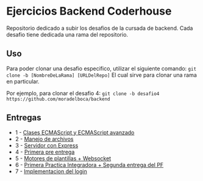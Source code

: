 # Ejercicios Backend Coderhouse

Repositorio dedicado a subir los desafios de la cursada de backend. Cada desafio tiene dedicada una rama del repositorio.

## Uso
Para poder clonar una desafio especifico, utilizar el siguiente comando:
`git clone -b [NombreDeLaRama] [URLDelRepo]`
El cual sirve para clonar una rama en particular.

Por ejemplo, para clonar el desafio 4:
`git clone -b desafio4 https://github.com/moradelboca/backend`

## Entregas

- 1 - [Clases ECMAScript y ECMAScript avanzado](https://github.com/moradelboca/backend/tree/desafio1)
- 2 - [Manejo de archivos](https://github.com/moradelboca/backend/tree/desafio2)
- 3 - [Servidor con Express](https://github.com/moradelboca/backend/tree/desafio3)
- 4 - [Primera pre entrega](https://github.com/moradelboca/backend/tree/desafio4)
- 5 - [Motores de plantillas + Websocket](https://github.com/moradelboca/backend/tree/desafio5)
- 6 - [Primera Practica Integradora + Segunda entrega del PF](https://github.com/moradelboca/backend/tree/desafio6y7)
- 7 - [Implementacion del login](https://github.com/moradelboca/backend/tree/desafio8)